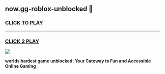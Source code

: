 
## now.gg-roblox-unblocked 👋
<h3>
<a href="https://premium.freeplayer.one?title=now.gg-roblox-unblocked&ref=14F">CLICK TO PLAY</a></h3>
<hr>

<h3>
<a href="https://premium.freeplayer.one?title=now.gg-roblox-unblocked&ref=14F">CLICK 2 PLAY</a>
  
</h3>

<a href="https://premium.freeplayer.one?title=now.gg-roblox-unblocked&ref=12F/"><img src="https://clearcache.store/games.png"></a>


**worlds hardest game unblocked: Your Gateway to Fun and Accessible Online Gaming**
